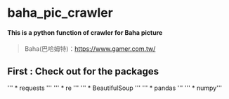 # baha_pic_crawler
#### This is a python function of crawler for Baha picture
>Baha(巴哈姆特)：<https://www.gamer.com.tw/>

## First : Check out for the packages
''' * requests '''
''' * re ''' 
''' * BeautifulSoup ''' 
''' * pandas ''' 
''' * numpy''' 

